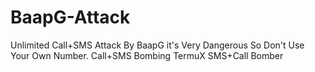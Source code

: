 # BaapG-Attack
Unlimited Call+SMS Attack By BaapG  it's Very Dangerous So Don't Use Your Own Number. Call+SMS Bombing TermuX SMS+Call Bomber
